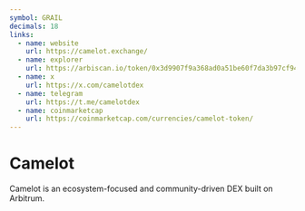 ```yaml
---
symbol: GRAIL
decimals: 18
links:
  - name: website
    url: https://camelot.exchange/
  - name: explorer
    url: https://arbiscan.io/token/0x3d9907f9a368ad0a51be60f7da3b97cf940982d8
  - name: x
    url: https://x.com/camelotdex
  - name: telegram
    url: https://t.me/camelotdex
  - name: coinmarketcap
    url: https://coinmarketcap.com/currencies/camelot-token/
---
```


# Camelot

Camelot is an ecosystem-focused and community-driven DEX built on Arbitrum.

